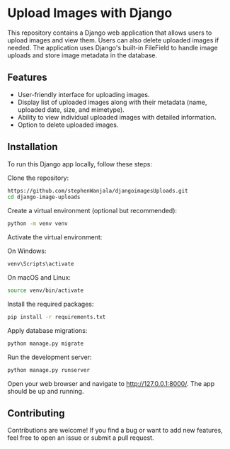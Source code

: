 # Upload Images with Django
This repository contains a Django web application that allows users to upload images and view them. Users can also delete uploaded images if needed. The application uses Django's built-in FileField to handle image uploads and store image metadata in the database.

## Features
- User-friendly interface for uploading images.
- Display list of uploaded images along with their metadata (name, uploaded date, size, and mimetype).
- Ability to view individual uploaded images with detailed information.
- Option to delete uploaded images.
## Installation
To run this Django app locally, follow these steps:

Clone the repository:
```bash
https://github.com/stephenWanjala/djangoimagesUploads.git
cd django-image-uploads
```

Create a virtual environment (optional but recommended):
```bash
python -m venv venv
```

Activate the virtual environment:

On Windows:
```bash
venv\Scripts\activate
```
On macOS and Linux:
```bash
source venv/bin/activate
```

Install the required packages:

```bash
pip install -r requirements.txt
```

Apply database migrations:
```bash
python manage.py migrate
```

Run the development server:
```bash
python manage.py runserver
```

Open your web browser and navigate to http://127.0.0.1:8000/. The app should be up and running.

## Contributing
Contributions are welcome! If you find a bug or want to add new features, feel free to open an issue or submit a pull request.

